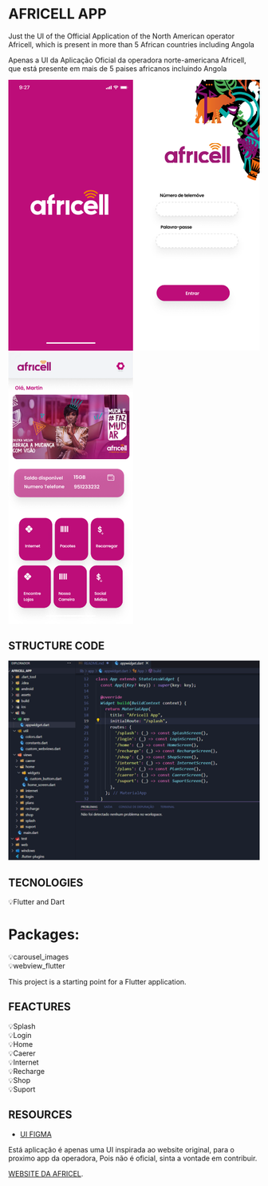 # AFRICELL APP

Just the UI of the Official Application of the North American operator Africell, which is present in more than 5 African countries including Angola

Apenas a UI da Aplicação Oficial da operadora norte-americana Africell, que está presente em mais de 5 paises africanos incluindo Angola

<img src="https://github.com/MartinDala/africell_app/blob/master/assets/screenshots/SplashScreen.png" width="250"> <img src="https://github.com/MartinDala/africell_app/blob/master/assets/screenshots/Login.png" width="250">  <img src="https://github.com/MartinDala/africell_app/blob/master/assets/screenshots/Home.png" width="250">



## STRUCTURE CODE
<img src="https://github.com/MartinDala/africell_app/blob/master/assets/screenshots/codescreen.png" width="550"> 

## TECNOLOGIES
💡Flutter and Dart <br>


# Packages:
💡carousel_images <br>
💡webview_flutter

This project is a starting point for a Flutter application.

## FEACTURES
💡Splash <br>
💡Login <br>
💡Home  <br>
💡Caerer <br>
💡Internet <br>
💡Recharge <br>
💡Shop <br>
💡Suport




## RESOURCES
- [UI FIGMA ](https://flutter.dev/docs/get-started/codelab) <br>

Está aplicação é apenas uma UI inspirada ao website original, para o proximo app da operadora,
Pois não é oficial, sinta a vontade em contribuir.

[WEBSITE DA AFRICEL](https://www.africell.ao/por).
